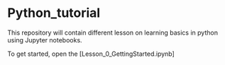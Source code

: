 # Python_tutorial

This repository will contain different lesson on learning basics in python using Jupyter notebooks.

To get started, open the [Lesson_0_GettingStarted.ipynb]
